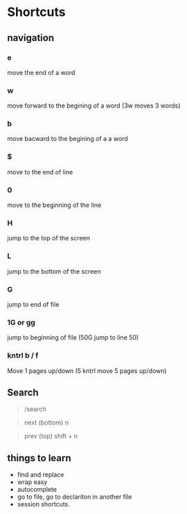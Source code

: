 # Shortcuts
## navigation

### e
move the end of a word
### w 
move forward to the begining of a word (3w moves 3 words)
### b
move bacward to the begining of a a word
### $
move to the end of line
### 0 
move to the beginning of the line
### H
jump to the top of the screen
### L
jump to the bottom of the screen
### G
jump to end of file
### 1G or gg
jump to beginning of file (50G jump to line 50)
### kntrl b / f
Move 1 pages up/down (5 kntrl move 5 pages up/down)
 
	
## Search
> /search

> next (bottom) n

> prev (top) shift + n


## things to learn
- find and replace
- wrap easy
- autocomplete
- go to file, go to declariton in another file
- session shortcuts.
